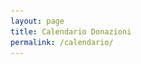 ```yaml
---
layout: page
title: Calendario Donazioni
permalink: /calendario/
---
```


<div id="container>
<img src="/images/calendario.png">
</div>
